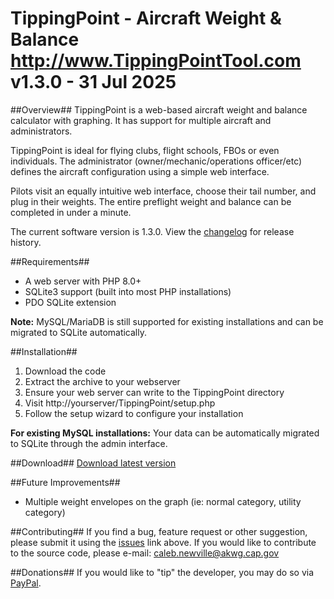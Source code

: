 TippingPoint - Aircraft Weight & Balance
http://www.TippingPointTool.com
v1.3.0 - 31 Jul 2025
========================================

##Overview##
TippingPoint is a web-based aircraft weight and balance calculator with graphing. It has support for multiple aircraft and administrators.

TippingPoint is ideal for flying clubs, flight schools, FBOs or even individuals.  The administrator (owner/mechanic/operations officer/etc) defines the aircraft configuration using a simple web interface.

Pilots visit an equally intuitive web interface, choose their tail number, and plug in their weights.  The entire preflight weight and balance can be completed in under a minute.

The current software version is 1.3.0.  View the [changelog](https://github.com/CAP-CalebNewville/tipping-point/blob/main/changelog.txt) for release history.

##Requirements##
* A web server with PHP 8.0+
* SQLite3 support (built into most PHP installations)
* PDO SQLite extension

**Note:** MySQL/MariaDB is still supported for existing installations and can be migrated to SQLite automatically.

##Installation##
1. Download the code
2. Extract the archive to your webserver
3. Ensure your web server can write to the TippingPoint directory
4. Visit http://yourserver/TippingPoint/setup.php
5. Follow the setup wizard to configure your installation

**For existing MySQL installations:** Your data can be automatically migrated to SQLite through the admin interface.

##Download##
[Download latest version](https://github.com/CAP-CalebNewville/tipping-point/releases)

##Future Improvements##
* Multiple weight envelopes on the graph (ie: normal category, utility category)

##Contributing##
If you find a bug, feature request or other suggestion, please submit it using the [issues](https://github.com/CAP-CalebNewville/tipping-point/issues) link above.
If you would like to contribute to the source code, please e-mail: <caleb.newville@akwg.cap.gov>

##Donations##
If you would like to "tip" the developer, you may do so via [PayPal](https://www.paypal.com/cgi-bin/webscr?cmd=_s-xclick&hosted_button_id=34CMYSQG2R49Y).
